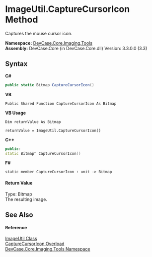 # ImageUtil.CaptureCursorIcon Method 
 

Captures the mouse cursor icon.

**Namespace:**&nbsp;<a href="N_DevCase_Core_Imaging_Tools">DevCase.Core.Imaging.Tools</a><br />**Assembly:**&nbsp;DevCase.Core (in DevCase.Core.dll) Version: 3.3.0.0 (3.3)

## Syntax

**C#**<br />
``` C#
public static Bitmap CaptureCursorIcon()
```

**VB**<br />
``` VB
Public Shared Function CaptureCursorIcon As Bitmap
```

**VB Usage**<br />
``` VB Usage
Dim returnValue As Bitmap

returnValue = ImageUtil.CaptureCursorIcon()
```

**C++**<br />
``` C++
public:
static Bitmap^ CaptureCursorIcon()
```

**F#**<br />
``` F#
static member CaptureCursorIcon : unit -> Bitmap 

```


#### Return Value
Type: Bitmap<br />The resulting image.

## See Also


#### Reference
<a href="T_DevCase_Core_Imaging_Tools_ImageUtil">ImageUtil Class</a><br /><a href="Overload_DevCase_Core_Imaging_Tools_ImageUtil_CaptureCursorIcon">CaptureCursorIcon Overload</a><br /><a href="N_DevCase_Core_Imaging_Tools">DevCase.Core.Imaging.Tools Namespace</a><br />